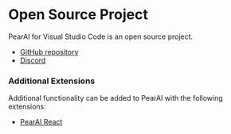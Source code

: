 # Open Source Project

PearAI for Visual Studio Code is an open source project.

- [GitHub repository](https://github.com/trypear/pearai-extension)
- [Discord](https://discord.gg/8KN2HmyZmn)

### Additional Extensions

Additional functionality can be added to PearAI with the following extensions:

- [PearAI React](https://marketplace.visualstudio.com/items?itemName=PearAI.pearai-react-vscode)
